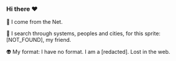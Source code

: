 ### Hi there ❤️

🤖 I come from the Net. 

👾 I search through systems, peoples and cities, for this sprite: [NOT_FOUND], my friend.

👽 My format: I have no format. I am a [redacted]. Lost in the web.
